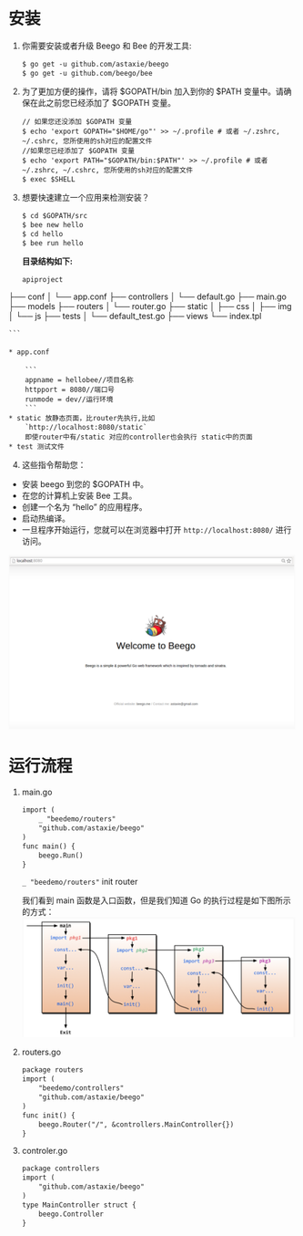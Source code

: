 # 安装

1. 你需要安装或者升级 Beego 和 Bee 的开发工具:

	```
	$ go get -u github.com/astaxie/beego
	$ go get -u github.com/beego/bee
	```
2. 为了更加方便的操作，请将 $GOPATH/bin 加入到你的 $PATH 变量中。请确保在此之前您已经添加了 $GOPATH 变量。

	```
	// 如果您还没添加 $GOPATH 变量
	$ echo 'export GOPATH="$HOME/go"' >> ~/.profile # 或者 ~/.zshrc, ~/.cshrc, 您所使用的sh对应的配置文件
	//如果您已经添加了 $GOPATH 变量
	$ echo 'export PATH="$GOPATH/bin:$PATH"' >> ~/.profile # 或者 ~/.zshrc, ~/.cshrc, 您所使用的sh对应的配置文件
	$ exec $SHELL
	```

3. 想要快速建立一个应用来检测安装？
	
	```
	$ cd $GOPATH/src
	$ bee new hello
	$ cd hello
	$ bee run hello
	```

	**目录结构如下:**
	
	```
	apiproject
├── conf
│   └── app.conf
├── controllers
│   └── default.go
├── main.go
├── models
├── routers
│   └── router.go
├── static
│   ├── css
│   ├── img
│   └── js
├── tests
│   └── default_test.go
├── views
    └── index.tpl

	```
	
	* app.conf
	
		```
		appname = hellobee//项目名称
		httpport = 8080//端口号
		runmode = dev//运行环境
		```
	* static 放静态页面，比router先执行,比如
		`http://localhost:8080/static`
		即使router中有/static 对应的controller也会执行 static中的页面
	* test 测试文件
	
		
4. 这些指令帮助您：

*	安装 beego 到您的 $GOPATH 中。
*	在您的计算机上安装 Bee 工具。
*	创建一个名为 “hello” 的应用程序。
*	启动热编译。
*	一旦程序开始运行，您就可以在浏览器中打开 `http://localhost:8080/` 进行访问。

![](../images/beego01.png)
# 运行流程

1. main.go

	```
	import (
		_ "beedemo/routers"
		"github.com/astaxie/beego"
	)
	func main() {
		beego.Run()
	}
	```
	`_ "beedemo/routers"` init router

	我们看到 main 函数是入口函数，但是我们知道 Go 的执行过程是如下图所示的方式：	
![](../images/go执行顺序.png)

2. routers.go

	```
	package routers
	import (
		"beedemo/controllers"
		"github.com/astaxie/beego"
	)
	func init() {
	    beego.Router("/", &controllers.MainController{})
	}
	```

3. controler.go
	
	```
	package controllers
	import (
		"github.com/astaxie/beego"
	)
	type MainController struct {
		beego.Controller
	}
	```